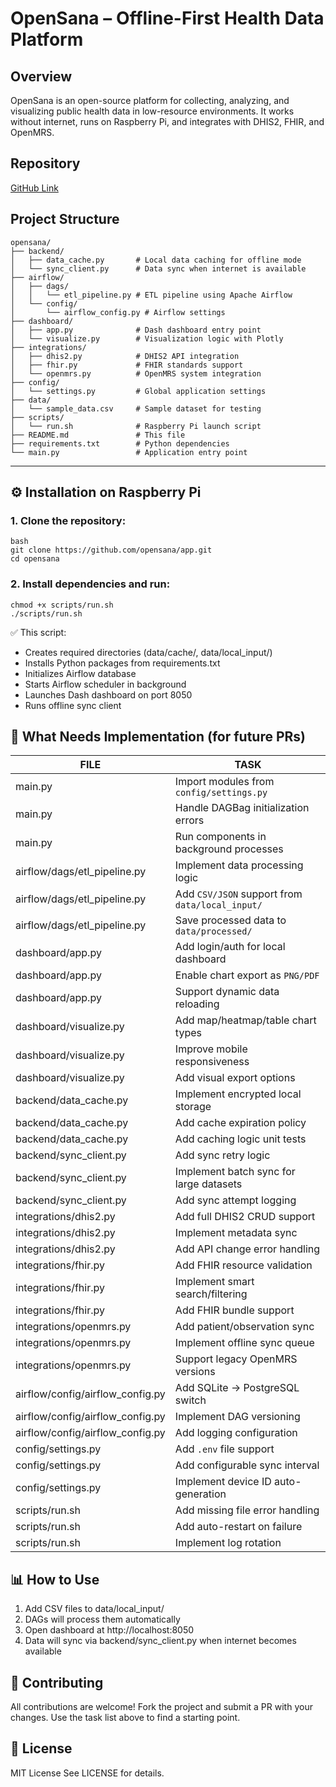 # OpenSana – Offline-First Health Data Platform

## Overview
OpenSana is an open-source platform for collecting, analyzing, and visualizing public health data in low-resource environments.
It works without internet, runs on Raspberry Pi, and integrates with DHIS2, FHIR, and OpenMRS.

## Repository
[GitHub Link](https://github.com/opensana/app)

## Project Structure

```
opensana/
├── backend/
│   ├── data_cache.py       # Local data caching for offline mode
│   └── sync_client.py      # Data sync when internet is available
├── airflow/
│   ├── dags/
│   │   └── etl_pipeline.py # ETL pipeline using Apache Airflow
│   └── config/
│       └── airflow_config.py # Airflow settings
├── dashboard/
│   ├── app.py              # Dash dashboard entry point
│   └── visualize.py        # Visualization logic with Plotly
├── integrations/
│   ├── dhis2.py            # DHIS2 API integration
│   ├── fhir.py             # FHIR standards support
│   └── openmrs.py          # OpenMRS system integration
├── config/
│   └── settings.py         # Global application settings
├── data/
│   └── sample_data.csv     # Sample dataset for testing
├── scripts/
│   └── run.sh              # Raspberry Pi launch script
├── README.md               # This file
├── requirements.txt        # Python dependencies
└── main.py                 # Application entry point
```

---

## ⚙️ Installation on Raspberry Pi

### 1. Clone the repository:
```
bash
git clone https://github.com/opensana/app.git 
cd opensana
```
### 2. Install dependencies and run:
```
chmod +x scripts/run.sh
./scripts/run.sh
```
✅ This script: 
  - Creates required directories (data/cache/, data/local_input/)
  - Installs Python packages from requirements.txt
  - Initializes Airflow database
  - Starts Airflow scheduler in background
  - Launches Dash dashboard on port 8050
  - Runs offline sync client

## 🧩 What Needs Implementation (for future PRs)
| FILE  | TASK |
| ------------- | ------------- |
| main.py  | Import modules from ```config/settings.py```  |
| main.py  | Handle DAGBag initialization errors  |
| main.py  | Run components in background processes  |
| airflow/dags/etl_pipeline.py  | Implement data processing logic  |
| airflow/dags/etl_pipeline.py  | Add ```CSV/JSON``` support from ```data/local_input/```  |
| airflow/dags/etl_pipeline.py  | Save processed data to ```data/processed/```  |
| dashboard/app.py  | Add login/auth for local dashboard  |
| dashboard/app.py  | Enable chart export as ```PNG/PDF```  |
| dashboard/app.py  | Support dynamic data reloading  |
| dashboard/visualize.py  | Add map/heatmap/table chart types  |
| dashboard/visualize.py  | Improve mobile responsiveness  |
| dashboard/visualize.py  | Add visual export options  |
| backend/data_cache.py  | Implement encrypted local storage  |
| backend/data_cache.py  | Add cache expiration policy  |
| backend/data_cache.py  | Add caching logic unit tests  |
| backend/sync_client.py  | Add sync retry logic  |
| backend/sync_client.py  | Implement batch sync for large datasets  |
| backend/sync_client.py  | Add sync attempt logging  |
| integrations/dhis2.py  | Add full DHIS2 CRUD support  |
| integrations/dhis2.py  | Implement metadata sync  |
| integrations/dhis2.py  | Add API change error handling  |
| integrations/fhir.py  | Add FHIR resource validation  |
| integrations/fhir.py  | Implement smart search/filtering  |
| integrations/fhir.py  | Add FHIR bundle support  |
| integrations/openmrs.py  | Add patient/observation sync  |
| integrations/openmrs.py  | Implement offline sync queue  |
| integrations/openmrs.py  | Support legacy OpenMRS versions  |
| airflow/config/airflow_config.py  | Add SQLite → PostgreSQL switch  |
| airflow/config/airflow_config.py  | Implement DAG versioning  |
| airflow/config/airflow_config.py  | Add logging configuration  |
| config/settings.py  | Add ```.env``` file support  |
| config/settings.py  | Add configurable sync interval  |
| config/settings.py  | Implement device ID auto-generation  |
| scripts/run.sh  | Add missing file error handling  |
| scripts/run.sh  | Add auto-restart on failure  |
| scripts/run.sh  | Implement log rotation  |

## 📊 How to Use
1. Add CSV files to data/local_input/
2. DAGs will process them automatically
3. Open dashboard at http://localhost:8050
4. Data will sync via backend/sync_client.py when internet becomes available

## 🤝 Contributing
All contributions are welcome!
Fork the project and submit a PR with your changes.
Use the task list above to find a starting point.

## 📄 License
MIT License
See LICENSE for details.
